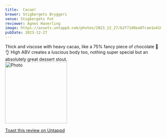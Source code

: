 ```yaml
---
title:  Cacao!
brewer: Stigbergets Bryggeri
venue: Stigbergets Fot
reviewer: Agnes Haverling
image: https://assets.untappd.com/photos/2023_12_27/b2f71d0ea07cae1e41025156d9e59353_200x200.jpg
pubDate: 2023-12-27
---
```


Thick and viscose with heavy cacao, like a 75% fancy piece of chocolate 🍫👌
High ABV creates a luscious body too, nothing super special but an absolutely great dessert stout.
						  <br />
						  <img height="200" width="200" src="https://assets.untappd.com/photos/2023_12_27/b2f71d0ea07cae1e41025156d9e59353_200x200.jpg" alt="Photo">         
						
[Toast this review on Untappd](https://untappd.com/user/&#45;Spacebacon&#45;/checkin/1343609925)
